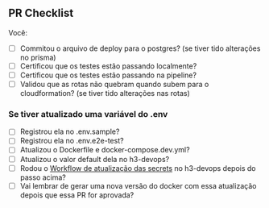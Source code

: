 ## PR Checklist

Você:
- [ ] Commitou o arquivo de deploy para o postgres? (se tiver tido alterações no prisma)
- [ ] Certificou que os testes estão passando localmente?
- [ ] Certificou que os testes estão passando na pipeline?
- [ ] Validou que as rotas não quebram quando subem para o cloudformation? (se tiver tido alterações nas rotas)

### Se tiver atualizado uma variável do .env
- [ ] Registrou ela no .env.sample?
- [ ] Registrou ela no .env.e2e-test?
- [ ] Atualizou o Dockerfile e docker-compose.dev.yml?
- [ ] Atualizou o valor default dela no h3-devops?
- [ ] Rodou o [Workflow de atualização das secrets](https://github.com/H3aven-Labs/h3-devops/actions/workflows/create-update-github-secrets.yml) no h3-devops depois do passo acima?
- [ ] Vai lembrar de gerar uma nova versão do docker com essa atualização depois que essa PR for aprovada?